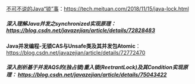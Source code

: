 [不可不说的Java“锁”事](https://tech.meituan.com/2018/11/15/java-lock.html)：https://tech.meituan.com/2018/11/15/java-lock.html 

##### 深入理解Java并发之synchronized实现原理： https://blog.csdn.net/javazejian/article/details/72828483 

**Java并发编程-无锁CAS与Unsafe类及其并发包Atomic**： https://blog.csdn.net/javazejian/article/details/72772470 

##### 深入剖析基于并发AQS的(独占锁)重入锁(ReetrantLock)及其Condition实现原理： https://blog.csdn.net/javazejian/article/details/75043422 